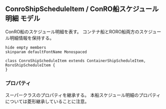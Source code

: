 ## ConroShipScheduleItem / ConRO船スケジュール明細 モデル

ConRO船のスケジュール明細を表す。
コンテナ船とRORO船両方のスケジュール明細情報を保持する。

```plantuml
hide empty members
skinparam defaultFontName Monospaced

class ConroShipScheduleItem extends ContainerShipScheduleItem, RoroShipScheduleItem {
}
```

### プロパティ

スーパークラスのプロパティを継承する。
本船スケジュール明細のプロパティについては菱形継承していることに注意。
